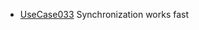  * [UseCase033](https://github.com/DomainDrivenArchitecture/ddaRequirement/blob/master/en/requirements/UseCase033.md) Synchronization works fast
